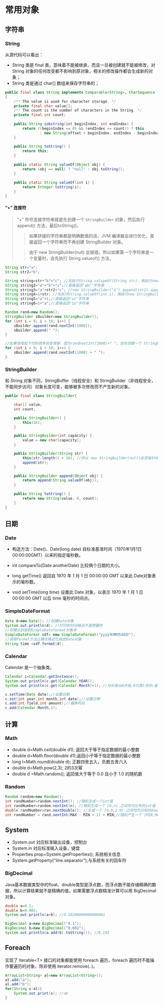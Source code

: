 # 常用对象

## 字符串

### String

从源代码可以看出：

- String 类是 final 类，意味着不能被继承，而且一旦被创建就不能被修改，对 String 对象的任何改变都不影响到原对象，相关的修改操作都会生成新的对象；
- String 类是通过 char[] 数组来保存字符串的；

```java
public final class String implements Comparable<String>, CharSequence
{
    /** The value is used for character storage. */
    private final char value[];
    /** The count is the number of characters in the String. */
    private final int count;
    
    public String substring(int beginIndex, int endIndex) {
        return ((beginIndex == 0) && (endIndex == count)) ? this
                : new String(offset + beginIndex, endIndex - beginIndex, value);
    }
    
    public String toString() { 
        return this; 
    } 
    
    public static String valueOf(Object obj) { 
        return (obj == null) ? "null" : obj.toString(); 
	} 
	
	public static String valueOf(int i) { 
		return Integer.toString(i); 
	} 
}
```

#### “+” 连接符

> “+” 符号连接字符串就是先创建一个 `StringBuilder` 对象，然后执行 append() 方法，最后toString()。
>
> > 如果拼接的字符串都是明确数值的话，JVM 编译器会进行优化，直接返回一个字符串而不再创建 StringBuilder 对象。 
>
> > 由于 new StringBuilder(null) 会报错，所以如果第一个字符串是一个变量时，会先执行 String.valueof() 方法，

```java
String str="a"; 
String str2="b"; 

String string=str+"b"+"c"; //先执行String.valupeOf(String str)，再执行new StringBuilder(str).append("b").append("c").toString(); 
String string2="a"+"b"+"c";//直接返回"abc"字符串 
String string3="a"+str2+"c"; //new StringBuilder("a").append(str2).append("c").toString(); 
String string4=1+str; //先执行String.valueOf(int i)，再执行new StringBuilder("1").append(str).toString(); 
String string5="a"+1;//直接返回"a1"字符串 
String string6=1+"a";//直接返回"1a"字符串 

Random rand=new Random(); 
StringBuilder sBuilder=new StringBuilder();
for (int i = 0; i < 10; i++) { 
	sBuilder.append(rand.nextInt(1000)); 
	sBuilder.append(" "); 
} 

//如果改成如下代码效率会变很差，因为randnextInt(1000)+" "，会先创建一个 StringBuilder 对象
for (int i = 0; i < 10; i++) { 
    sBuilder.append(rand.nextInt(1000) + " "); 
} 
```



### StringBuilder

和 String 对象不同，StringBuffer（线程安全）和 StringBuilder（非线程安全，不能同步访问）对象长度可变，能够被多次修改而不产生新的对象。

```java
public final class StringBuilder{

    char[] value;
    int count;

    public StringBuilder() {
        this(16);
    }

    public StringBuilder(int capacity) {
        value = new char[capacity];
    }

    public StringBuilder(String str) {
        this(str.length() + 16); //所以 new StringBuilder(null)会空指针异常
        append(str);
    }

    public StringBuilder append(Object obj) {
        return append(String.valueOf(obj));
    }
    
    public String toString() {
        return new String(value, 0, count);
    }
}
```

## 日期

### Date

- 构造方法：Date()、Date(long date) 自标准基准时间（1970年1月1日00:00:00GMT）以来的指定毫秒数。 


- int compareTo(Date anotherDate)  比较俩个日期的大小。 
- long getTime() 返回自 1970 年 1 月 1 日 00:00:00 GMT 以来此 Date对象表示的毫秒数。 
- void setTime(long time) 设置此 Date 对象，以表示 1970 年 1 月 1 日 00:00:00 GMT 以后 time 毫秒的时间点。 

### SimpleDateFormat

```java
Date d=new Date(); //创建Date对象
System.out.println(d); //打印的时间格式不是想要的 
//将模式封装到SimpleDateformat对象中 
SimpleDateFormat sdf= new SimpleDateFormat("yyyy年MM月dd日"); 
//调用format方法让模式格式化指定Date对象 
String time =sdf.format(d); 
```

### Calendar

Calendar 是一个抽象类。

```java
Calendar c=Calendar.getInstance(); 
System.out.println(c.get(Calendar.YEAR)); 
System.out.println(c.get(Calendar.Month)+1); //月份是从0开始,0代表1月份;星期是从1开始,1代表星期日 

c.setTime(Date date);//设置日期
c.set(int year,int month,int date);//设置日期 
c.add(int field,int amount);//偏移时间 
c.add(Calendar.Month,1); 
```

## 计算

### Math

- double d=Math.ceil(double d1); 返回大于等于指定数据的最小整数 
- double d=Math.floor(double d1);返回小于等于指定数据的最小整数 
- long l=Math.round(double d); 正数四舍五入，负数五舍六入
- double d=Math.pow(2,3); 2的3次幂 
- double d =Math.random(); 返回值大于等于 0.0 且小于 1.0  的随机数

### Random 

```java
Random random=new Random();
int randNumber=random.nextInt(); //随机生成一个int值
int randNumber=random.nextInt(n); //随机生成一个 [0,n) 之间均匀分布的int值
double randNumber=ran.nextDouble(); //生成一个 [0.0,1.0) 之间均匀分布的double值
int randNumber = rand.nextInt(MAX - MIN + 1) + MIN;//随机产生一个 [MIN,MAX] 范围内的int值
```

##  System

- System.out 对应标准输出设备，控制台 
- System.in 对应标准输入设备，键盘 
- Properties prop=System.getProperties(); 系统相关信息 
- System.getProperty("line.separator");与系统有关的回车符 



### BigDecimal

Java基本数据类型中的float、double类型是浮点数，而浮点数不能存储精确的数据，所以计算结果就不是精确的值，如果需要浮点数精准计算可以用 BigDecimal 对象。

```java
double a=0.1;
double b=0.002;
System.out.println(a+b); //0.10200000000000001

BigDecimal a=new BigDecimal("0.1");
BigDecimal b=new BigDecimal("0.002");
System.out.println(a.add(b).toString()); //0.102
```



## Foreach

实现了 Iterable\<T> 接口的对象都能使用 foreach 遍历，foreach 遍历时不能操作要遍历的对象，除非使用 iterator.remove(..)。

```java
ArrayList<String> al=new ArrayList<String>(); 
al.add("a");
al.add("b");
for(String s:al){ 
	System.out.print(s); //ab
} 
```

